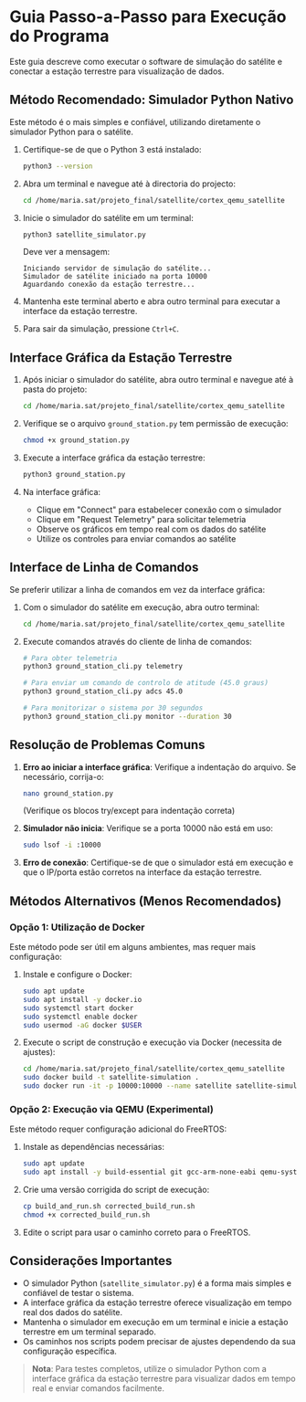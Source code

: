 # Guia Passo-a-Passo para Execução do Programa

Este guia descreve como executar o software de simulação do satélite e conectar a estação terrestre para visualização de dados.

## Método Recomendado: Simulador Python Nativo

Este método é o mais simples e confiável, utilizando diretamente o simulador Python para o satélite.

1. Certifique-se de que o Python 3 está instalado:
   ```bash
   python3 --version
   ```

2. Abra um terminal e navegue até à directoria do projecto:
   ```bash
   cd /home/maria.sat/projeto_final/satellite/cortex_qemu_satellite
   ```

3. Inicie o simulador do satélite em um terminal:
   ```bash
   python3 satellite_simulator.py
   ```
   
   Deve ver a mensagem:
   ```
   Iniciando servidor de simulação do satélite...
   Simulador de satélite iniciado na porta 10000
   Aguardando conexão da estação terrestre...
   ```

4. Mantenha este terminal aberto e abra outro terminal para executar a interface da estação terrestre.
4. Para sair da simulação, pressione `Ctrl+C`.

## Interface Gráfica da Estação Terrestre

1. Após iniciar o simulador do satélite, abra outro terminal e navegue até à pasta do projeto:
   ```bash
   cd /home/maria.sat/projeto_final/satellite/cortex_qemu_satellite
   ```

2. Verifique se o arquivo `ground_station.py` tem permissão de execução:
   ```bash
   chmod +x ground_station.py
   ```

3. Execute a interface gráfica da estação terrestre:
   ```bash
   python3 ground_station.py
   ```

4. Na interface gráfica:
   - Clique em "Connect" para estabelecer conexão com o simulador
   - Clique em "Request Telemetry" para solicitar telemetria
   - Observe os gráficos em tempo real com os dados do satélite
   - Utilize os controles para enviar comandos ao satélite

## Interface de Linha de Comandos

Se preferir utilizar a linha de comandos em vez da interface gráfica:

1. Com o simulador do satélite em execução, abra outro terminal:
   ```bash
   cd /home/maria.sat/projeto_final/satellite/cortex_qemu_satellite
   ```

2. Execute comandos através do cliente de linha de comandos:
   ```bash
   # Para obter telemetria
   python3 ground_station_cli.py telemetry
   
   # Para enviar um comando de controlo de atitude (45.0 graus)
   python3 ground_station_cli.py adcs 45.0
   
   # Para monitorizar o sistema por 30 segundos
   python3 ground_station_cli.py monitor --duration 30
   ```

## Resolução de Problemas Comuns

1. **Erro ao iniciar a interface gráfica**: Verifique a indentação do arquivo. Se necessário, corrija-o:
   ```bash
   nano ground_station.py
   ```
   (Verifique os blocos try/except para indentação correta)
   
2. **Simulador não inicia**: Verifique se a porta 10000 não está em uso:
   ```bash
   sudo lsof -i :10000
   ```

3. **Erro de conexão**: Certifique-se de que o simulador está em execução e que o IP/porta estão corretos na interface da estação terrestre.

## Métodos Alternativos (Menos Recomendados)

### Opção 1: Utilização de Docker

Este método pode ser útil em alguns ambientes, mas requer mais configuração:

1. Instale e configure o Docker:
   ```bash
   sudo apt update
   sudo apt install -y docker.io
   sudo systemctl start docker
   sudo systemctl enable docker
   sudo usermod -aG docker $USER
   ```

2. Execute o script de construção e execução via Docker (necessita de ajustes):
   ```bash
   cd /home/maria.sat/projeto_final/satellite/cortex_qemu_satellite
   sudo docker build -t satellite-simulation .
   sudo docker run -it -p 10000:10000 --name satellite satellite-simulation
   ```

### Opção 2: Execução via QEMU (Experimental)

Este método requer configuração adicional do FreeRTOS:

1. Instale as dependências necessárias:
   ```bash
   sudo apt update
   sudo apt install -y build-essential git gcc-arm-none-eabi qemu-system-arm
   ```

2. Crie uma versão corrigida do script de execução:
   ```bash
   cp build_and_run.sh corrected_build_run.sh
   chmod +x corrected_build_run.sh
   ```
   
3. Edite o script para usar o caminho correto para o FreeRTOS.

## Considerações Importantes

- O simulador Python (`satellite_simulator.py`) é a forma mais simples e confiável de testar o sistema.
- A interface gráfica da estação terrestre oferece visualização em tempo real dos dados do satélite.
- Mantenha o simulador em execução em um terminal e inicie a estação terrestre em um terminal separado.
- Os caminhos nos scripts podem precisar de ajustes dependendo da sua configuração específica.

> **Nota**: Para testes completos, utilize o simulador Python com a interface gráfica da estação terrestre para visualizar dados em tempo real e enviar comandos facilmente.
